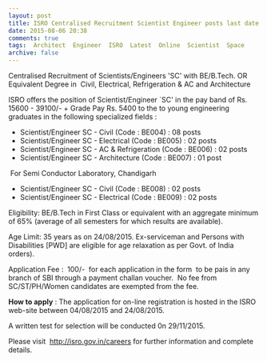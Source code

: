 ```yaml
---
layout: post
title: ISRO Centralised Recruitment Scientist Engineer posts last date 24th Aug-2015   
date: 2015-08-06 20:38
comments: true
tags:  Architect  Engineer  ISRO  Latest  Online  Scientist  Space 
archive: false
---
```

Centralised Recruitment of Scientists/Engineers 'SC' with BE/B.Tech. OR Equivalent Degree in  Civil, Electrical, Refrigeration & AC and Architecture  

ISRO offers the position of Scientist/Engineer `SC' in the pay band of Rs. 15600 - 39100/- + Grade Pay Rs. 5400 to the to young engineering graduates in the following specialized fields :

- Scientist/Engineer SC - Civil (Code : BE004) : 08 posts
- Scientist/Engineer SC - Electrical (Code : BE005) : 02 posts
- Scientist/Engineer SC - AC & Refrigeration (Code : BE006) : 02 posts
- Scientist/Engineer SC - Architecture (Code : BE007) : 01 post

 For Semi Conductor Laboratory, Chandigarh

- Scientist/Engineer SC - Civil (Code : BE008) : 02 posts
- Scientist/Engineer SC - Electrical (Code : BE009) : 02 posts

Eligibility: BE/B.Tech in First Class or equivalent with an aggregate minimum of 65% (average of all semesters for which results are available).  

Age Limit: 35 years as on 24/08/2015. Ex-serviceman and Persons with Disabilities [PWD] are eligible for age relaxation as per Govt. of India orders).

Application Fee :  100/-  for each application in the form  to be pais in any branch of SBI through a payment challan voucher.  No fee from SC/ST/PH/Women candidates are exempted from the fee. 

**How to apply** : The application for on-line registration is hosted in the ISRO web-site between 04/08/2015 and 24/08/2015.

A written test for selection will be conducted 0n 29/11/2015.

Please visit  <http://isro.gov.in/careers>  for further information and complete details. 






